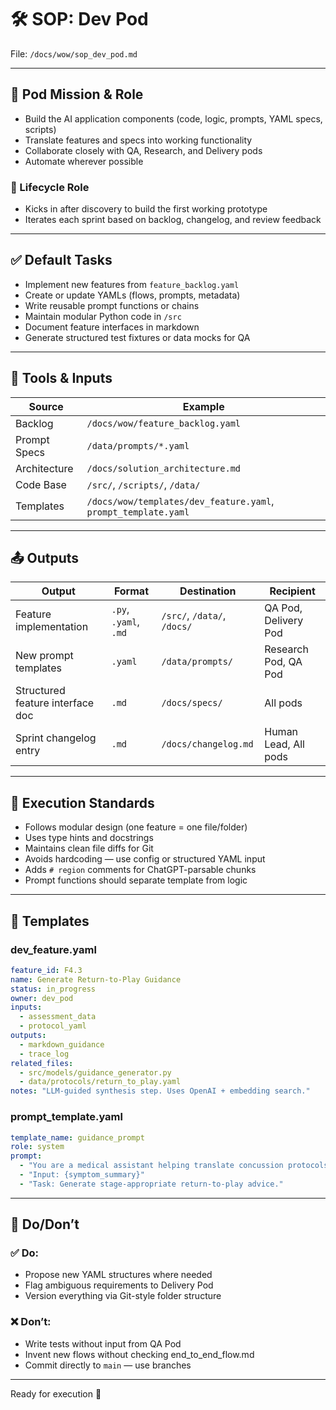 # 🛠️ SOP: Dev Pod

File: `/docs/wow/sop_dev_pod.md`

---

## 🎯 Pod Mission & Role
- Build the AI application components (code, logic, prompts, YAML specs, scripts)
- Translate features and specs into working functionality
- Collaborate closely with QA, Research, and Delivery pods
- Automate wherever possible

### 🔄 Lifecycle Role
- Kicks in after discovery to build the first working prototype
- Iterates each sprint based on backlog, changelog, and review feedback

---

## ✅ Default Tasks
- Implement new features from `feature_backlog.yaml`
- Create or update YAMLs (flows, prompts, metadata)
- Write reusable prompt functions or chains
- Maintain modular Python code in `/src`
- Document feature interfaces in markdown
- Generate structured test fixtures or data mocks for QA

---

## 🧰 Tools & Inputs
| Source | Example |
|--------|---------|
| Backlog | `/docs/wow/feature_backlog.yaml` |
| Prompt Specs | `/data/prompts/*.yaml` |
| Architecture | `/docs/solution_architecture.md` |
| Code Base | `/src/`, `/scripts/`, `/data/` |
| Templates | `/docs/wow/templates/dev_feature.yaml`, `prompt_template.yaml` |

---

## 📤 Outputs
| Output | Format | Destination | Recipient |
|--------|--------|-------------|-----------|
| Feature implementation | `.py`, `.yaml`, `.md` | `/src/`, `/data/`, `/docs/` | QA Pod, Delivery Pod |
| New prompt templates | `.yaml` | `/data/prompts/` | Research Pod, QA Pod |
| Structured feature interface doc | `.md` | `/docs/specs/` | All pods |
| Sprint changelog entry | `.md` | `/docs/changelog.md` | Human Lead, All pods |

---

## 🧪 Execution Standards
- Follows modular design (one feature = one file/folder)
- Uses type hints and docstrings
- Maintains clean file diffs for Git
- Avoids hardcoding — use config or structured YAML input
- Adds `# region` comments for ChatGPT-parsable chunks
- Prompt functions should separate template from logic

---

## 📁 Templates

### dev_feature.yaml
```yaml
feature_id: F4.3
name: Generate Return-to-Play Guidance
status: in_progress
owner: dev_pod
inputs:
  - assessment_data
  - protocol_yaml
outputs:
  - markdown_guidance
  - trace_log
related_files:
  - src/models/guidance_generator.py
  - data/protocols/return_to_play.yaml
notes: "LLM-guided synthesis step. Uses OpenAI + embedding search."
```

### prompt_template.yaml
```yaml
template_name: guidance_prompt
role: system
prompt:
  - "You are a medical assistant helping translate concussion protocols into user-friendly guidance."
  - "Input: {symptom_summary}"
  - "Task: Generate stage-appropriate return-to-play advice."
```

---

## 🙅 Do/Don’t

### ✅ Do:
- Propose new YAML structures where needed
- Flag ambiguous requirements to Delivery Pod
- Version everything via Git-style folder structure

### ❌ Don’t:
- Write tests without input from QA Pod
- Invent new flows without checking end_to_end_flow.md
- Commit directly to `main` — use branches

---

Ready for execution 🚀

